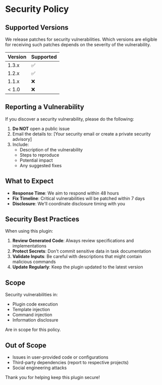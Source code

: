 # Security Policy

## Supported Versions

We release patches for security vulnerabilities. Which versions are eligible for receiving such patches depends on the severity of the vulnerability.

| Version | Supported          |
| ------- | ------------------ |
| 1.3.x   | :white_check_mark: |
| 1.2.x   | :white_check_mark: |
| 1.1.x   | :x:                |
| < 1.0   | :x:                |

## Reporting a Vulnerability

If you discover a security vulnerability, please do the following:

1. **Do NOT** open a public issue
2. Email the details to: [Your security email or create a private security advisory]
3. Include:
   - Description of the vulnerability
   - Steps to reproduce
   - Potential impact
   - Any suggested fixes

## What to Expect

- **Response Time**: We aim to respond within 48 hours
- **Fix Timeline**: Critical vulnerabilities will be patched within 7 days
- **Disclosure**: We'll coordinate disclosure timing with you

## Security Best Practices

When using this plugin:

1. **Review Generated Code**: Always review specifications and implementations
2. **Protect Secrets**: Don't commit sensitive data in task documentation
3. **Validate Inputs**: Be careful with descriptions that might contain malicious commands
4. **Update Regularly**: Keep the plugin updated to the latest version

## Scope

Security vulnerabilities in:
- Plugin code execution
- Template injection
- Command injection
- Information disclosure

Are in scope for this policy.

## Out of Scope

- Issues in user-provided code or configurations
- Third-party dependencies (report to respective projects)
- Social engineering attacks

Thank you for helping keep this plugin secure!
